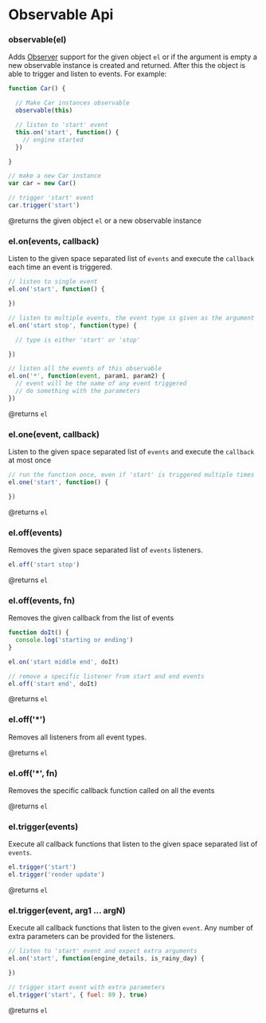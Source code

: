 # Observable Api


### <a name="constructor"></a> observable(el)

Adds [Observer](http://en.wikipedia.org/wiki/Observer_pattern) support for the given object `el` or if the argument is empty a new observable instance is created and returned. After this the object is able to trigger and listen to events. For example:

``` js
function Car() {

  // Make Car instances observable
  observable(this)

  // listen to 'start' event
  this.on('start', function() {
    // engine started
  })

}

// make a new Car instance
var car = new Car()

// trigger 'start' event
car.trigger('start')
```

@returns the given object `el` or a new observable instance

### <a name="on"></a> el.on(events, callback)

Listen to the given space separated list of `events` and execute the `callback` each time an event is triggered.

``` js
// listen to single event
el.on('start', function() {

})

// listen to multiple events, the event type is given as the argument
el.on('start stop', function(type) {

  // type is either 'start' or 'stop'

})

// listen all the events of this observable
el.on('*', function(event, param1, param2) {
  // event will be the name of any event triggered
  // do something with the parameters
})

```

@returns `el`

### <a name="one"></a> el.one(event, callback)

Listen to the given space separated list of `events` and execute the `callback` at most once

``` js
// run the function once, even if 'start' is triggered multiple times
el.one('start', function() {

})
```

@returns `el`

### <a name="off"></a> el.off(events)

Removes the given space separated list of `events` listeners.

``` js
el.off('start stop')
```

@returns `el`

### <a name="off-fn"></a> el.off(events, fn)

Removes the given callback from the list of events

``` js
function doIt() {
  console.log('starting or ending')
}

el.on('start middle end', doIt)

// remove a specific listener from start and end events
el.off('start end', doIt)
```

@returns `el`

### <a name="off-all"></a> el.off('*')

Removes all listeners from all event types.

@returns `el`

### <a name="off-all-fn"></a> el.off('*', fn)

Removes the specific callback function called on all the events

@returns `el`

### <a name="trigger"></a> el.trigger(events)

Execute all callback functions that listen to the given space separated list of `events`.

``` js
el.trigger('start')
el.trigger('render update')
```

@returns `el`

### <a name="trigger-args"></a> el.trigger(event, arg1 ... argN)

Execute all callback functions that listen to the given `event`. Any number of extra parameters can be provided for the listeners.

``` js
// listen to 'start' event and expect extra arguments
el.on('start', function(engine_details, is_rainy_day) {

})

// trigger start event with extra parameters
el.trigger('start', { fuel: 89 }, true)

```

@returns `el`